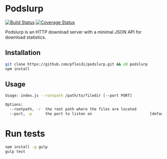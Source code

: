 # Podslurp

[![Build Status](https://travis-ci.org/pfleidi/podslurp.svg?branch=master)](https://travis-ci.org/pfleidi/podslurp)
[![Coverage Status](https://coveralls.io/repos/pfleidi/podslurp/badge.svg?branch=master&service=github)](https://coveralls.io/github/pfleidi/podslurp?branch=master)

Podslurp is an HTTP download server with a minimal JSON API for download  statistics.

## Installation

```bash
git clone https://github.com/pfleidi/podslurp.git && cd podslurp
npm install
```

## Usage

```bash
Usage: index.js --rootpath /path/to/filedir [--port PORT]

Options:
  --rootpath, -r  the root path where the files are located           [required]
  --port, -p      the port to listen on                          [default: 3000]
```

# Run tests

```bash
npm install -g gulp
gulp test
```
